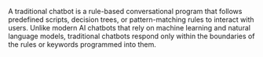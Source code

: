 A traditional chatbot is a rule-based conversational program that follows predefined scripts, decision trees, or pattern-matching rules to interact with users. 
Unlike modern AI chatbots that rely on machine learning and natural language models, traditional chatbots respond only within the boundaries of the rules or keywords programmed into them.
